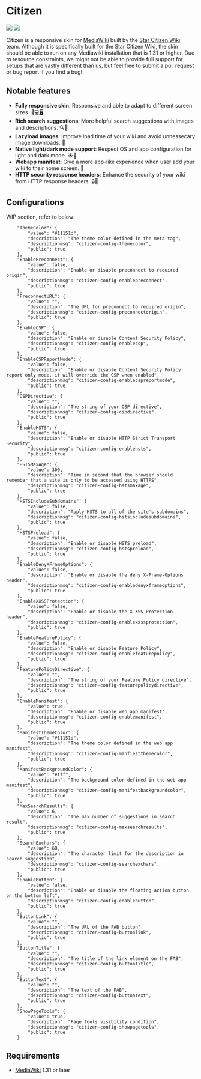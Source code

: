 # Citizen
![](https://github.com/StarCitizenTools/mediawiki-skins-Citizen/workflows/Composer/badge.svg) ![](https://github.com/StarCitizenTools/mediawiki-skins-Citizen/workflows/Grunt/badge.svg)

Citizen is a responsive skin for [MediaWiki](https://www.mediawiki.org) built by the [Star Citizen Wiki](https://starcitizen.tools) team. Although it is specifically built for the Star Citizen Wiki, the skin should be able to run on any Mediawiki installation that is 1.31 or higher. Due to resource constraints, we might not be able to provide full support for setups that are vastly different than us, but feel free to submit a pull request or bug report if you find a bug!

## Notable features
* **Fully responsive skin**: Responsive and able to adapt to different screen sizes. 📱💻🖥️
* **Rich search suggestions**: More helpful search suggestions with images and descriptions. 🔍👀
* **Lazyload images**: Improve load time of your wiki and avoid unnessecary image downloads. 🚀
* **Native light/dark mode support**: Respect OS and app configuration for light and dark mode. ☀️🌙
* **Webapp manifest**: Give a more app-like experience when user add your wiki to their home screen. 📱
* **HTTP security response headers**: Enhance the security of your wiki from HTTP response headers. 🔒🔑

## Configurations
WIP section, refer to below:

		"ThemeColor": {
			"value": "#11151d",
			"description": "The theme color defined in the meta tag",
			"descriptionmsg": "citizen-config-themecolor",
			"public": true
		},
		"EnablePreconnect": {
			"value": false,
			"description": "Enable or disable preconnect to required origin",
			"descriptionmsg": "citizen-config-enablepreconnect",
			"public": true
		},
		"PreconnectURL": {
			"value": "",
			"description": "The URL for preconnect to required origin",
			"descriptionmsg": "citizen-config-preconnectorigin",
			"public": true
		},
		"EnableCSP": {
			"value": false,
			"description": "Enable or disable Content Security Policy",
			"descriptionmsg": "citizen-config-enablecsp",
			"public": true
		},
		"EnableCSPReportMode": {
			"value": false,
			"description": "Enable or disable Content Security Policy report only mode, it will override the CSP when enabled",
			"descriptionmsg": "citizen-config-enablecspreportmode",
			"public": true
		},
		"CSPDirective": {
			"value": "",
			"description": "The string of your CSP directive",
			"descriptionmsg": "citizen-config-cspdirective",
			"public": true
		},
		"EnableHSTS": {
			"value": false,
			"description": "Enable or disable HTTP Strict Transport Security",
			"descriptionmsg": "citizen-config-enablehsts",
			"public": true
		},
		"HSTSMaxAge": {
			"value": 300,
			"description": "Time in second that the browser should remember that a site is only to be accessed using HTTPS",
			"descriptionmsg": "citizen-config-hstsmaxage",
			"public": true
		},
		"HSTSIncludeSubdomains": {
			"value": false,
			"description": "Apply HSTS to all of the site's subdomains",
			"descriptionmsg": "citizen-config-hstsincludesubdomains",
			"public": true
		},
		"HSTSPreload": {
			"value": false,
			"description": "Enable or disable HSTS preload",
			"descriptionmsg": "citizen-config-hstspreload",
			"public": true
		},
		"EnableDenyXFrameOptions": {
			"value": false,
			"description": "Enable or disable the deny X-Frame-Options header",
			"descriptionmsg": "citizen-config-enabledenyxframeoptions",
			"public": true
		},
		"EnableXXSSProtection": {
			"value": false,
			"description": "Enable or disable the X-XSS-Protection header",
			"descriptionmsg": "citizen-config-enablexxssprotection",
			"public": true
		},
		"EnableFeaturePolicy": {
			"value": false,
			"description": "Enable or disable Feature Policy",
			"descriptionmsg": "citizen-config-enablefeaturepolicy",
			"public": true
		},
		"FeaturePolicyDirective": {
			"value": "",
			"description": "The string of your Feature Policy directive",
			"descriptionmsg": "citizen-config-featurepolicydirective",
			"public": true
		},
		"EnableManifest": {
			"value": true,
			"description": "Enable or disable web app manifest",
			"descriptionmsg": "citizen-config-enablemanifest",
			"public": true
		},
		"ManifestThemeColor": {
			"value": "#11151d",
			"description": "The theme color defined in the web app manifest",
			"descriptionmsg": "citizen-config-manfiestthemecolor",
			"public": true
		},
		"ManifestBackgroundColor": {
			"value": "#fff",
			"description": "The background color defined in the web app manifest",
			"descriptionmsg": "citizen-config-manifestbackgroundcolor",
			"public": true
		},
		"MaxSearchResults": {
			"value": 6,
			"description": "The max number of suggestions in search result",
			"descriptionmsg": "citizen-config-maxsearchresults",
			"public": true
		},
		"SearchExchars": {
			"value": 60,
			"description": "The character limit for the description in search suggestion",
			"descriptionmsg": "citizen-config-searchexchars",
			"public": true
		},
		"EnableButton": {
			"value": false,
			"description": "Enable or disable the floating action button on the bottom left",
			"descriptionmsg": "citizen-config-enablebutton",
			"public": true
		},
		"ButtonLink": {
			"value": "",
			"description": "The URL of the FAB button",
			"descriptionmsg": "citizen-config-buttonlink",
			"public": true
		},
		"ButtonTitle": {
			"value": "",
			"description": "The title of the link element on the FAB",
			"descriptionmsg": "citizen-config-buttontitle",
			"public": true
		},
		"ButtonText": {
			"value": "",
			"description": "The text of the FAB",
			"descriptionmsg": "citizen-config-buttontext",
			"public": true
		},
		"ShowPageTools": {
			"value": true,
			"description": "Page tools visibility condition",
			"descriptionmsg": "citizen-config-showpagetools",
			"public": true
		}
    
## Requirements
* [MediaWiki](https://www.mediawiki.org) 1.31 or later
